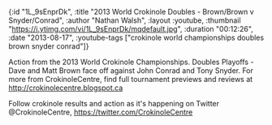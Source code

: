 {:id "1L_9sEnprDk",
 :title "2013 World Crokinole Doubles - Brown/Brown v Snyder/Conrad",
 :author "Nathan Walsh",
 :layout :youtube,
 :thumbnail "https://i.ytimg.com/vi/1L_9sEnprDk/mqdefault.jpg",
 :duration "00:12:26",
 :date "2013-08-17",
 :youtube-tags
 ["crokinole world championships doubles brown snyder conrad"]}


Action from the 2013 World Crokinole Championships. Doubles Playoffs - Dave and Matt Brown face off against John Conrad and Tony Snyder. For more from CrokinoleCentre, find full tournament previews and reviews at http://crokinolecentre.blogspot.ca

Follow crokinole results and action as it's happening on Twitter @CrokinoleCentre, https://twitter.com/CrokinoleCentre
